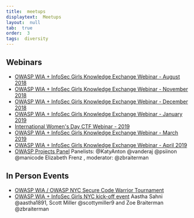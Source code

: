 ```yaml
---
title:  meetups
displaytext:  Meetups
layout:  null
tab:  true
order:  3
tags:  diversity
---
```


## Webinars
* [OWASP WIA + InfoSec Girls Knowledge Exchange Webinar - August 2018](https://www.youtube.com/watch?v=3_xpiwbzl5Q)
* [OWASP WIA + InfoSec Girls Knowledge Exchange Webinar - November 2018](https://www.youtube.com/watch?v=-ADbIcVcPE4)
* [OWASP WIA + InfoSec Girls Knowledge Exchange Webinar - December 2018](https://www.youtube.com/watch?v=zu0GAqsJC-o)
* [OWASP WIA + InfoSec Girls Knowledge Exchange Webinar - January 2019](https://www.youtube.com/watch?v=591jW6SVhCo)
* [International Women's Day CTF Webinar - 2019](https://www.youtube.com/watch?v=H5iYlHJhVOs)
* [OWASP WIA + InfoSec Girls Knowledge Exchange Webinar - March 2019](https://www.youtube.com/watch?v=6RYiqTrc_M4)
* [OWASP WIA + InfoSec Girls Knowledge Exchange Webinar - April 2019](https://www.youtube.com/watch?v=LNT4y-4TkQo)
* [OWASP Projects Panel](https://www.youtube.com/watch?v=SYO5RGDj_qc&feature=youtu.be)
  Panelists:  @KatyAnton @vanderaj @psiinon @manicode Elizabeth Frenz , moderator:  @zbraiterman


## In Person Events
* [OWASP WIA / OWASP NYC Secure Code Warrior Tournament](https://www.meetup.com/womeninappsec/events/270795105/)
* [OWASP WIA + InfoSec Girls NYC kick-off event](https://www.meetup.com/womeninappsec/events/266965314/) Aastha Sahni @aastha1891, Scott Miller @scottymiller9 and Zoe Braiterman @zbraiterman
